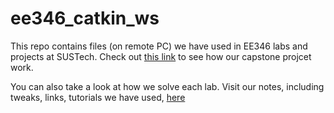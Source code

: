 # ee346_catkin_ws

This repo contains files (on remote PC) we have used in EE346 labs and projects at SUSTech. Check out [this link]([https://readypeng.github.io/ee346_remote_pc_catkin_ws/](https://ee346-sp21.suste.ch/)) to see how our capstone projcet work. 

You can also take a look at how we solve each lab. Visit our notes, including tweaks, links, tutorials we have used, [here](https://www.notion.so/Shared-Lab-Notes-a0929b1c3a5e4e8796cf50cf06eb4f1d)

